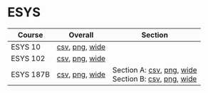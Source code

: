 # ESYS

| Course | Overall | Section |
| ------ | ------- | ------- |
| ESYS 10 | [csv](https://github.com/UCSD-Historical-Enrollment-Data/2025Winter/blob/main/overall/ESYS%2010.csv), [png](https://raw.githubusercontent.com/UCSD-Historical-Enrollment-Data/2025Winter/main/plot_overall/ESYS%2010.png), [wide](https://raw.githubusercontent.com/UCSD-Historical-Enrollment-Data/2025Winter/main/plot_overall_wide/ESYS%2010.png) |  |
| ESYS 102 | [csv](https://github.com/UCSD-Historical-Enrollment-Data/2025Winter/blob/main/overall/ESYS%20102.csv), [png](https://raw.githubusercontent.com/UCSD-Historical-Enrollment-Data/2025Winter/main/plot_overall/ESYS%20102.png), [wide](https://raw.githubusercontent.com/UCSD-Historical-Enrollment-Data/2025Winter/main/plot_overall_wide/ESYS%20102.png) |  |
| ESYS 187B | [csv](https://github.com/UCSD-Historical-Enrollment-Data/2025Winter/blob/main/overall/ESYS%20187B.csv), [png](https://raw.githubusercontent.com/UCSD-Historical-Enrollment-Data/2025Winter/main/plot_overall/ESYS%20187B.png), [wide](https://raw.githubusercontent.com/UCSD-Historical-Enrollment-Data/2025Winter/main/plot_overall_wide/ESYS%20187B.png) | Section A: [csv](https://github.com/UCSD-Historical-Enrollment-Data/2025Winter/blob/main/section/ESYS%20187B_A.csv), [png](https://raw.githubusercontent.com/UCSD-Historical-Enrollment-Data/2025Winter/main/plot_section/ESYS%20187B_A.png), [wide](https://raw.githubusercontent.com/UCSD-Historical-Enrollment-Data/2025Winter/main/plot_section_wide/ESYS%20187B_A.png)<br>Section B: [csv](https://github.com/UCSD-Historical-Enrollment-Data/2025Winter/blob/main/section/ESYS%20187B_B.csv), [png](https://raw.githubusercontent.com/UCSD-Historical-Enrollment-Data/2025Winter/main/plot_section/ESYS%20187B_B.png), [wide](https://raw.githubusercontent.com/UCSD-Historical-Enrollment-Data/2025Winter/main/plot_section_wide/ESYS%20187B_B.png) |
